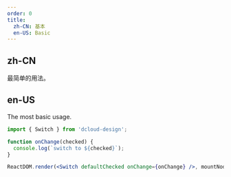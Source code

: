 ```yaml
---
order: 0
title:
  zh-CN: 基本
  en-US: Basic
---
```


## zh-CN

最简单的用法。

## en-US

The most basic usage.

```jsx
import { Switch } from 'dcloud-design';

function onChange(checked) {
  console.log(`switch to ${checked}`);
}

ReactDOM.render(<Switch defaultChecked onChange={onChange} />, mountNode);
```

<style>
.code-box-demo .ant-switch {
  margin-bottom: 8px;
}
</style>

